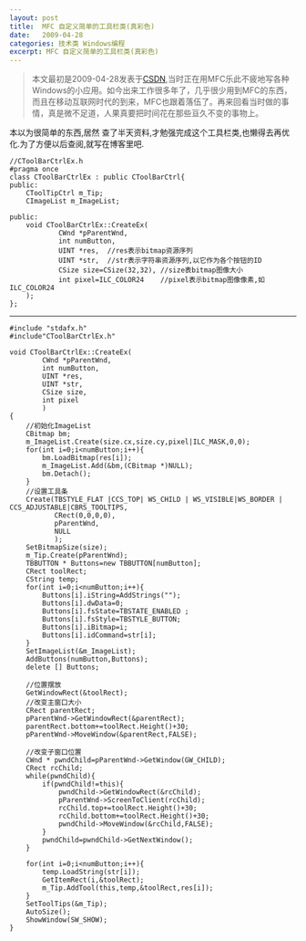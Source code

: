```yaml
---
layout: post
title:  MFC 自定义简单的工具栏类(真彩色)
date:   2009-04-28
categories: 技术类 Windows编程
excerpt: MFC 自定义简单的工具栏类(真彩色)
---
```

>本文最初是2009-04-28发表于[CSDN](http://blog.csdn.net/harmonyhu/article/details/4134476),当时正在用MFC乐此不疲地写各种Windows的小应用。如今出来工作很多年了，几乎很少用到MFC的东西，而且在移动互联网时代的到来，MFC也跟着落伍了。再来回看当时做的事情，真是微不足道，人果真要把时间花在那些亘久不变的事物上。 

本以为很简单的东西,居然 查了半天资料,才勉强完成这个工具栏类,也懒得去再优化.为了方便以后查阅,就写在博客里吧.
  
	//CToolBarCtrlEx.h  
	#pragma once  
	class CToolBarCtrlEx : public CToolBarCtrl{  
	public:    
	    CToolTipCtrl m_Tip;  
	    CImageList m_ImageList;  
	  
	public:  
	    void CToolBarCtrlEx::CreateEx(
	            CWnd *pParentWnd,
	            int numButton,
	            UINT *res,  //res表示bitmap资源序列
	            UINT *str,  //str表示字符串资源序列,以它作为各个按钮的ID
	            CSize size=CSize(32,32), //size表bitmap图像大小
	            int pixel=ILC_COLOR24    //pixel表示bitmap图像像素,如ILC_COLOR24  
	    );
	};  

----------

	#include "stdafx.h"  
	#include"CToolBarCtrlEx.h"  
	  
	void CToolBarCtrlEx::CreateEx(
	        CWnd *pParentWnd,
	        int numButton, 
	        UINT *res, 
	        UINT *str,
	        CSize size,
	        int pixel
	        )  
	{  
	    //初始化ImageList  
	    CBitmap bm;  
	    m_ImageList.Create(size.cx,size.cy,pixel|ILC_MASK,0,0);  
	    for(int i=0;i<numButton;i++){          
	        bm.LoadBitmap(res[i]);  
	        m_ImageList.Add(&bm,(CBitmap *)NULL);  
	        bm.Detach();  
	    }  
	    //设置工具条  
	    Create(TBSTYLE_FLAT |CCS_TOP| WS_CHILD | WS_VISIBLE|WS_BORDER | CCS_ADJUSTABLE|CBRS_TOOLTIPS,
	           CRect(0,0,0,0),
	           pParentWnd,
	           NULL
	           );  
	    SetBitmapSize(size);  
	    m_Tip.Create(pParentWnd);  
	    TBBUTTON * Buttons=new TBBUTTON[numButton];  
	    CRect toolRect;  
	    CString temp;  
	    for(int i=0;i<numButton;i++){  
	        Buttons[i].iString=AddStrings("");  
	        Buttons[i].dwData=0;  
	        Buttons[i].fsState=TBSTATE_ENABLED ;  
	        Buttons[i].fsStyle=TBSTYLE_BUTTON;  
	        Buttons[i].iBitmap=i;  
	        Buttons[i].idCommand=str[i];  
	    }  
	    SetImageList(&m_ImageList);  
	    AddButtons(numButton,Buttons);  
	    delete [] Buttons;  
	  
	    //位置摆放  
	    GetWindowRect(&toolRect);  
	    //改变主窗口大小  
	    CRect parentRect;  
	    pParentWnd->GetWindowRect(&parentRect);  
	    parentRect.bottom+=toolRect.Height()+30;  
	    pParentWnd->MoveWindow(&parentRect,FALSE);  
	  
	    //改变子窗口位置  
	    CWnd * pwndChild=pParentWnd->GetWindow(GW_CHILD);  
	    CRect rcChild;  
	    while(pwndChild){  
	        if(pwndChild!=this){
	            pwndChild->GetWindowRect(&rcChild);  
	            pParentWnd->ScreenToClient(rcChild);    
	            rcChild.top+=toolRect.Height()+30;  
	            rcChild.bottom+=toolRect.Height()+30;  
	            pwndChild->MoveWindow(&rcChild,FALSE);  
	        }
	        pwndChild=pwndChild->GetNextWindow();  
	    }  
	  
	    for(int i=0;i<numButton;i++){  
	        temp.LoadString(str[i]);  
	        GetItemRect(i,&toolRect);  
	        m_Tip.AddTool(this,temp,&toolRect,res[i]);  
	    }  
	    SetToolTips(&m_Tip);  
	    AutoSize();  
	    ShowWindow(SW_SHOW);  
	} 
